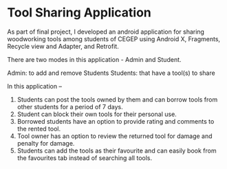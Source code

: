 # Tool Sharing Application
As part of final project, I developed an android application for sharing woodworking tools among students of CEGEP using Android X, Fragments, Recycle view and Adapter, and Retrofit.

There are two modes in this application - Admin and Student.

Admin: to add and remove Students
Students: that have a tool(s) to share

In this application –
1. Students can post the tools owned by them and can borrow tools from other students for a period of 7 days.
2. Student can block their own tools for their personal use.
3. Borrowed students have an option to provide rating and comments to the rented tool.
4. Tool owner has an option to review the returned tool for damage and penalty for damage.
5. Students can add the tools as their favourite and can easily book from the favourites tab instead of searching all tools.
